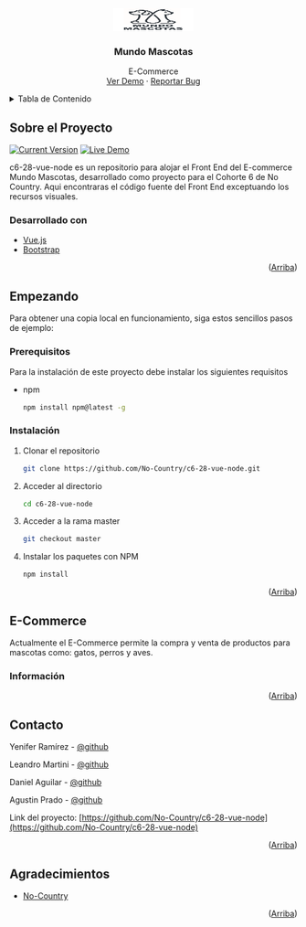 <div id="top"></div>

<!-- PROJECT LOGO -->
<br />
<div align="center">
  <a href="https://github.com/github_username/repo_name">
    <img src="images/logo.png" alt="Logo" width="140" height="40">
  </a>

<h3 align="center">Mundo Mascotas</h3>

  <p align="center">
    E-Commerce
    <br />
    <a href="">Ver Demo</a>
    ·
    <a href="https://github.com/No-Country/c6-28-vue-node/issues">Reportar Bug</a>
  </p>
</div>



<!-- TABLE OF CONTENTS -->
<details>
  <summary>Tabla de Contenido</summary>
  <ol>
    <li>
      <a href="#sobre-el-proyecto">Sobre el Proyecto</a>
      <ul>
        <li><a href="#desarrollado-con">Desarrollado con</a></li>
      </ul>
    </li>
    <li>
      <a href="#empezando">Empezando</a>
      <ul>
        <li><a href="#prerequisitos">Prerequisitos</a></li>
        <li><a href="#instalación">Instalación</a></li>
      </ul>
    </li>
    <li>
      <a href="#sitio">Sitio</a>
      <ul>
        <li><a href="#información">Información</a></li>
      </ul>
    </li>
    <li><a href="#contacto">Contacto</a></li>
    <li><a href="#agradecimientos">Agradecimientos</a></li>
  </ol>
</details>



<!-- ABOUT THE PROJECT -->
## Sobre el Proyecto

[![Current Version](https://img.shields.io/badge/version-1.0-green.svg)](https://github.com/No-Country/c6-28-vue-node) 
[![Live Demo](https://img.shields.io/badge/demo-online-green.svg)]()

c6-28-vue-node es un repositorio para alojar el Front End del E-commerce Mundo Mascotas, desarrollado como proyecto para el Cohorte 6 de No Country. Aqui encontraras el código fuente del Front End exceptuando los recursos visuales.


### Desarrollado con


* [Vue.js](https://vuejs.org/)
* [Bootstrap](https://getbootstrap.com/)

<p align="right">(<a href="#top">Arriba</a>)</p>



<!-- GETTING STARTED -->
## Empezando

Para obtener una copia local en funcionamiento, siga estos sencillos pasos de ejemplo:

### Prerequisitos

Para la instalación de este proyecto debe instalar los siguientes requisitos
* npm
  ```sh
  npm install npm@latest -g
  ```

### Instalación

1. Clonar el repositorio
   ```sh
   git clone https://github.com/No-Country/c6-28-vue-node.git
   ```
2. Acceder al directorio
   ```sh
   cd c6-28-vue-node
   
3. Acceder a la rama master
   ```sh
   git checkout master
   
4. Instalar los paquetes con NPM
   ```sh
   npm install
   ```

<p align="right">(<a href="#top">Arriba</a>)</p>



<!-- USAGE EXAMPLES -->
## E-Commerce

Actualmente el E-Commerce permite la compra y venta de productos para mascotas como: gatos, perros y aves.

### Información


<p align="right">(<a href="#top">Arriba</a>)</p>

<!-- CONTACT -->
## Contacto

Yenifer Ramírez - [@github](https://github.com/yeniferrosana)

Leandro Martini - [@github](https://github.com/manrique1986)

Daniel Aguilar - [@github](https://github.com/Onnichan)

Agustin Prado - [@github](https://github.com/subjekt-iv)

Link del proyecto: [https://github.com/No-Country/c6-28-vue-node](https://github.com/No-Country/c6-28-vue-node)

<p align="right">(<a href="#top">Arriba</a>)</p>



<!-- ACKNOWLEDGMENTS -->
## Agradecimientos

* [No-Country](https://github.com/No-Country/)

<p align="right">(<a href="#top">Arriba</a>)</p>



<!-- MARKDOWN LINKS & IMAGES -->
<!-- https://www.markdownguide.org/basic-syntax/#reference-style-links -->
[contributors-shield]: https://img.shields.io/github/contributors/github_username/repo_name.svg?style=for-the-badge
[contributors-url]: https://github.com/github_username/repo_name/graphs/contributors
[forks-shield]: https://img.shields.io/github/forks/github_username/repo_name.svg?style=for-the-badge
[forks-url]: https://github.com/github_username/repo_name/network/members
[stars-shield]: https://img.shields.io/github/stars/github_username/repo_name.svg?style=for-the-badge
[stars-url]: https://github.com/github_username/repo_name/stargazers
[issues-shield]: https://img.shields.io/github/issues/github_username/repo_name.svg?style=for-the-badge
[issues-url]: https://github.com/github_username/repo_name/issues
[license-shield]: https://img.shields.io/github/license/github_username/repo_name.svg?style=for-the-badge
[license-url]: https://github.com/github_username/repo_name/blob/master/LICENSE.txt
[linkedin-shield]: https://img.shields.io/badge/-LinkedIn-black.svg?style=for-the-badge&logo=linkedin&colorB=555
[linkedin-url]: https://linkedin.com/in/linkedin_username
[product-screenshot]: images/screenshot.png
